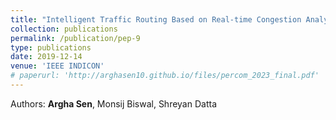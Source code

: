 ```yaml
---
title: "Intelligent Traffic Routing Based on Real-time Congestion Analysis"
collection: publications
permalink: /publication/pep-9
type: publications
date: 2019-12-14
venue: 'IEEE INDICON'
# paperurl: 'http://arghasen10.github.io/files/percom_2023_final.pdf'
---
```


Authors: <b>Argha Sen</b>, Monsij Biswal, Shreyan Datta<br>